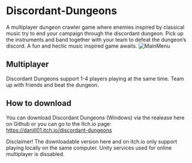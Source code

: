 # Discordant-Dungeons
A multiplayer dungeon crawler game where enemies inspired by classical music try to end your campaign through the discordant dungeon. Pick up the instruments and band together with your team to defeat the dungeon’s discord. A fun and hectic music inspired game awaits.
![MainMenu](https://github.com/user-attachments/assets/98659d5e-b970-41e2-b336-dce01b27af65)


## Multiplayer
Discordant Dungeons support 1-4 players playing at the same time. Team up with friends and beat the dungeon.

## How to download
You can download Discordant Dungeons (Windows) via the realease here on Github
or you can go to the Itch.io page: https://danill01.itch.io/discordant-dungeons

Disclaimer!
The downloadable version here and on itch.io only support playing locally on the same computer. Unity services used for online multiplayer is dissabled.

